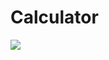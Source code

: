 # Calculator
<p align="left">
<img src="https://user-images.githubusercontent.com/108148690/209348904-190c785f-d05c-45a4-9276-da537e6853ba.jpeg"/>
</p>
